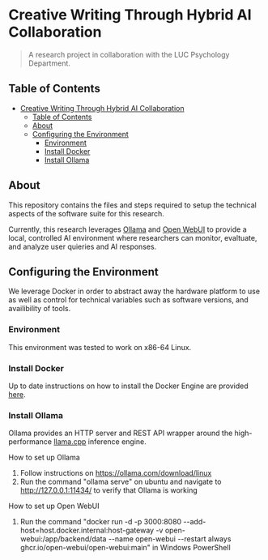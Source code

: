 # Creative Writing Through Hybrid AI Collaboration

> A research project in collaboration with the LUC Psychology Department.

## Table of Contents

- [Creative Writing Through Hybrid AI Collaboration](#creative-writing-through-hybrid-ai-collaboration)
  - [Table of Contents](#table-of-contents)
  - [About](#about)
  - [Configuring the Environment](#configuring-the-environment)
    - [Environment](#environment)
    - [Install Docker](#install-docker)
    - [Install Ollama](#install-ollama)

## About

This repository contains the files and steps required to setup the technical
aspects of the software suite for this research.

Currently, this research leverages [Ollama](https://github.com/ollama/ollama)
and [Open WebUI](https://github.com/open-webui/open-webui) to provide a local,
controlled AI environment where researchers can monitor, evaltuate, and analyze
user quieries and AI responses.

## Configuring the Environment

We leverage Docker in order to abstract away the hardware platform to use as
well as control for technical variables such as software versions, and
availibility of tools.

### Environment

This environment was tested to work on x86-64 Linux.

### Install Docker

Up to date instructions on how to install the Docker Engine are provided
[here](https://docs.docker.com/engine/install/).

### Install Ollama

Ollama provides an HTTP server and REST API wrapper around the high-performance
[llama.cpp](https://github.com/ggerganov/llama.cpp) inference engine.

How to set up Ollama

1. Follow instructions on https://ollama.com/download/linux
1. Run the command "ollama serve" on ubuntu and navigate to
   http://127.0.0.1:11434/ to verify that Ollama is working

How to set up Open WebUI

1. Run the command "docker run -d -p 3000:8080
   --add-host=host.docker.internal:host-gateway -v open-webui:/app/backend/data
   --name open-webui --restart always ghcr.io/open-webui/open-webui:main" in
   Windows PowerShell
